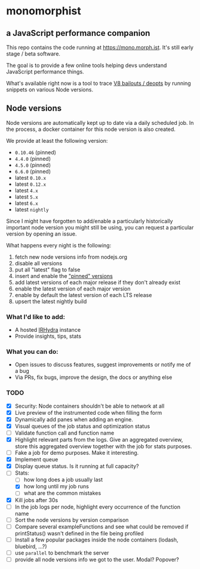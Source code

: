 # monomorphist
## a JavaScript performance companion

This repo contains the code running at <https://mono.morph.ist>. It's still early stage / beta software.

The goal is to provide a few online tools helping devs understand JavaScript performance things.

What's available right now is a tool to trace [V8 bailouts / deopts](http://vhf.github.io/blog/2016/01/22/chromium-chrome-v8-crankshaft-bailout-reasons/) by running snippets on various Node versions.

## Node versions

Node versions are automatically kept up to date via a daily scheduled job. In the process, a docker container for this node version is also created.

We provide at least the following version:

- `0.10.46` (pinned)
- `4.4.0` (pinned)
- `4.5.0` (pinned)
- `6.6.0` (pinned)
- latest `0.10.x`
- latest `0.12.x`
- latest `4.x`
- latest `5.x`
- latest `6.x`
- latest `nightly`

Since I might have forgotten to add/enable a particularly historically important node version you might still be using, you can request a particular version by opening an issue.

What happens every night is the following:

1. fetch new node versions info from nodejs.org
2. disable all versions
3. put all "latest" flag to false
4. insert and enable the ["pinned" versions](https://github.com/vhf/monomorphist/blob/master/webapp/imports/api/nodes/methods.js#L7)
5. add latest versions of each major release if they don't already exist
6. enable the latest version of each major version
7. enable by default the latest version of each LTS release
8. upsert the latest nightly build

### What I'd like to add:

* A hosted [IRHydra](https://github.com/mraleph/irhydra) instance
* Provide insights, tips, stats

### What you can do:

* Open issues to discuss features, suggest improvements or notify me of a bug
* Via PRs, fix bugs, improve the design, the docs or anything else

### TODO

- [x] Security: Node containers shouldn't be able to network at all
- [x] Live preview of the instrumented code when filling the form
- [x] Dynamically add panes when adding an engine.
- [x] Visual queues of the job status and optimization status
- [ ] Validate function call and function name
- [x] Highlight relevant parts from the logs. Give an aggregated overview, store this aggregated overview together with the job for stats purposes.
- [ ] Fake a job for demo purposes. Make it interesting.
- [x] Implement queue
- [x] Display queue status. Is it running at full capacity?
- [ ] Stats:
  - [ ] how long does a job usually last
  - [x] how long until my job runs
  - [ ] what are the common mistakes
- [x] Kill jobs after 30s
- [ ] In the job logs per node, highlight every occurrence of the function name
- [ ] Sort the node versions by version comparison
- [ ] Compare several exampleFunctions and see what could be removed if printStatus() wasn't defined in the file being profiled
- [ ] Install a few popular packages inside the node containers (lodash, bluebird, …?)
- [ ] use `parallel` to benchmark the server
- [ ] provide all node versions info we got to the user. Modal? Popover?
